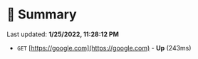 # 📖 Summary
Last updated: **1/25/2022, 11:28:12 PM**

- `GET` [https://google.com](https://google.com) - **Up** (243ms)
